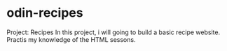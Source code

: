 # odin-recipes
Project: Recipes
In this project, i will going to build a basic recipe website.
Practis my knowledge of the HTML sessons.